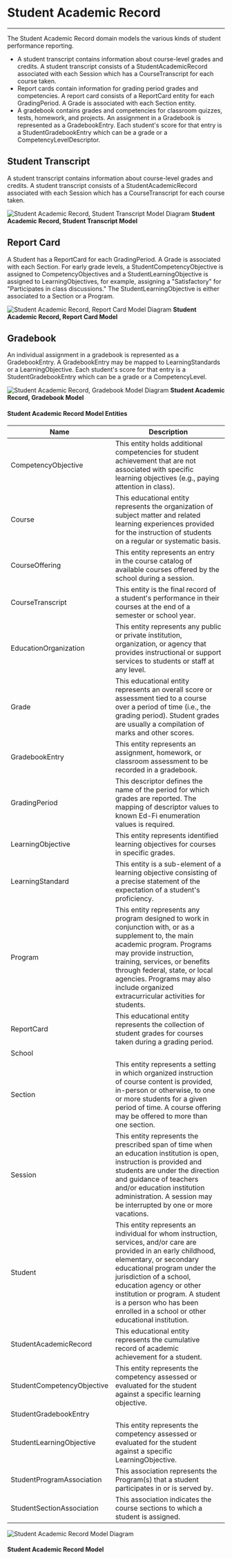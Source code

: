 # Student Academic Record
---
The Student Academic Record domain models the various kinds of student performance reporting.
* A student transcript contains information about course-level grades and credits. A student transcript consists of a StudentAcademicRecord associated with each Session which has a CourseTranscript for each course taken.
* Report cards contain information for grading period grades and competencies. A report card consists of a ReportCard entity for each GradingPeriod. A Grade is associated with each Section entity.
* A gradebook contains grades and competencies for classroom quizzes, tests, homework, and projects. An assignment in a Gradebook is represented as a GradebookEntry. Each student's score for that entry is a StudentGradebookEntry which can be a grade or a CompetencyLevelDescriptor.

## Student Transcript

A student transcript contains information about course-level grades and credits. A student transcript consists of a StudentAcademicRecord associated with each Session which has a CourseTranscript for each course taken.

![Student Academic Record, Student Transcript Model Diagram](/path/to/subdomain-model.png)
**Student Academic Record, Student Transcript Model**
## Report Card

A Student has a ReportCard for each GradingPeriod. A Grade is associated with each Section. For early grade levels, a StudentCompetencyObjective is assigned to CompetencyObjectives and a StudentLearningObjective is assigned to LearningObjectives, for example, assigning a "Satisfactory" for "Participates in class discussions." The StudentLearningObjective is either associated to a Section or a Program.

![Student Academic Record, Report Card Model Diagram](/path/to/subdomain-model.png)
**Student Academic Record, Report Card Model**
## Gradebook

An individual assignment in a gradebook is represented as a GradebookEntry. A GradebookEntry may be mapped to LearningStandards or a LearningObjective. Each student's score for that entry is a StudentGradebookEntry which can be a grade or a CompetencyLevel.

![Student Academic Record, Gradebook Model Diagram](/path/to/subdomain-model.png)
**Student Academic Record, Gradebook Model**


#### Student Academic Record Model Entities

| Name        | Description  |
|-----------------|------------------|
| CompetencyObjective | This entity holds additional competencies for student achievement that are not associated with specific learning objectives (e.g., paying attention in class). |
| Course | This educational entity represents the organization of subject matter and related learning experiences provided for the instruction of students on a regular or systematic basis. |
| CourseOffering | This entity represents an entry in the course catalog of available courses offered by the school during a session. |
| CourseTranscript | This entity is the final record of a student's performance in their courses at the end of a semester or school year. |
| EducationOrganization | This entity represents any public or private institution, organization, or agency that provides instructional or support services to students or staff at any level. |
| Grade | This educational entity represents an overall score or assessment tied to a course over a period of time (i.e., the grading period). Student grades are usually a compilation of marks and other scores. |
| GradebookEntry | This entity represents an assignment, homework, or classroom assessment to be recorded in a gradebook. |
| GradingPeriod | This descriptor defines the name of the period for which grades are reported. The mapping of descriptor values to known Ed-Fi enumeration values is required. |
| LearningObjective | This entity represents identified learning objectives for courses in specific grades. |
| LearningStandard | This entity is a sub-element of a learning objective consisting of a precise statement of the expectation of a student's proficiency. |
| Program | This entity represents any program designed to work in conjunction with, or as a supplement to, the main academic program. Programs may provide instruction, training, services, or benefits through federal, state, or local agencies. Programs may also include organized extracurricular activities for students. |
| ReportCard | This educational entity represents the collection of student grades for courses taken during a grading period. |
| School |  |
| Section | This entity represents a setting in which organized instruction of course content is provided, in-person or otherwise, to one or more students for a given period of time. A course offering may be offered to more than one section. |
| Session | This entity represents the prescribed span of time when an education institution is open, instruction is provided and students are under the direction and guidance of teachers and/or education institution administration. A session may be interrupted by one or more vacations. |
| Student | This entity represents an individual for whom instruction, services, and/or care are provided in an early childhood, elementary, or secondary educational program under the jurisdiction of a school, education agency or other institution or program. A student is a person who has been enrolled in a school or other educational institution. |
| StudentAcademicRecord | This educational entity represents the cumulative record of academic achievement for a student. |
| StudentCompetencyObjective | This entity represents the competency assessed or evaluated for the student against a specific learning  objective. |
| StudentGradebookEntry |  |
| StudentLearningObjective | This entity represents the competency assessed or evaluated for the student against a specific LearningObjective. |
| StudentProgramAssociation | This association represents the Program(s) that a student participates in or is served by. |
| StudentSectionAssociation | This association indicates the course sections to which a student is assigned. |


![Student Academic Record Model Diagram](/path/to/domain-model.png)
#### Student Academic Record Model  

